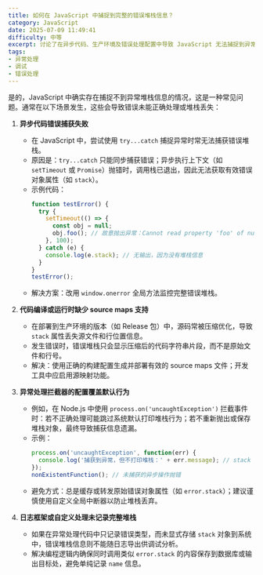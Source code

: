 ```yaml
---
title: 如何在 JavaScript 中捕捉到完整的错误堆栈信息？
category: JavaScript
date: 2025-07-09 11:49:41
difficulty: 中等
excerpt: 讨论了在异步代码、生产环境及错误处理配置中导致 JavaScript 无法捕捉到异常堆栈信息的常见情况，并提供了相应的解决方案。
tags:
- 异常处理
- 调试
- 错误处理
---
```

是的，JavaScript 中确实存在捕捉不到异常堆栈信息的情况，这是一种常见问题。通常在以下场景发生，这些会导致错误未能正确处理或堆栈丢失：
 
1. **异步代码错误捕获失败**
   - 在 JavaScript 中，尝试使用 `try...catch` 捕捉异常时常无法捕获错误堆栈。
   - 原因是：`try...catch` 只能同步捕获错误；异步执行上下文（如 `setTimeout` 或 `Promise`）抛错时，调用栈已退出，因此无法获取有效错误对象属性（如 `stack`）。
   - 示例代码：
     ```javascript
     function testError() {
       try {
         setTimeout(() => {
           const obj = null;
           obj.foo(); // 故意抛出异常：Cannot read property 'foo' of null
         }, 100);
       } catch (e) {
         console.log(e.stack); // 无输出，因为没有堆栈信息
       }
     }
     testError();
     ```
   - 解决方案：改用 `window.onerror` 全局方法监控完整错误堆栈。

2. **代码编译或运行时缺少 source maps 支持**
   - 在部署到生产环境的版本（如 Release 包）中，源码常被压缩优化，导致 `stack` 属性丢失源文件和行位置信息。
   - 发生错误时，错误堆栈只会显示压缩后的代码字符串片段，而不是原始文件和行号。
   - 解决：使用正确的构建配置生成并部署有效的 source maps 文件；开发工具中应启用源映射功能。

3. **异常处理拦截器的配置覆盖默认行为**
   - 例如，在 Node.js 中使用 `process.on('uncaughtException')` 拦截事件时：若不正确处理可能跳过系统默认打印堆栈行为；若不重新抛出或保存堆栈对象，最终导致捕获信息遗漏。
   - 示例：
     ```javascript
     process.on('uncaughtException', function(err) {
       console.log('捕获到异常，但不打印堆栈：' + err.message); // stack 被丢弃
     });
     nonExistentFunction(); // 未捕获的异步操作抛错
     ```
   - 避免方式：总是缓存或转发原始错误对象属性（如 `error.stack`）；建议谨慎使用自定义全局中断器以防止堆栈丢弃。

4. **日志框架或自定义处理未记录完整堆栈**
   - 如果在异常处理代码中只记录错误类型，而未显式存储 `stack` 对象到系统中，错误堆栈信息则不能随日志导出供调试分析。
   - 解决编程逻辑内确保同时调用类似 `error.stack` 的内容保存到数据库或输出目标处，避免单纯记录 `name` 信息。
